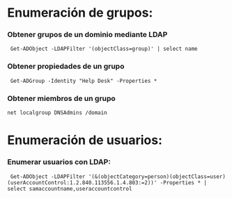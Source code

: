 # Enumeración de grupos:

### Obtener grupos de un dominio mediante LDAP

     Get-ADObject -LDAPFilter '(objectClass=group)' | select name

### Obtener propiedades de un grupo

     Get-ADGroup -Identity "Help Desk" -Properties *


### Obtener miembros de un grupo

    net localgroup DNSAdmins /domain


# Enumeración de usuarios:

### Enumerar usuarios con LDAP:

     Get-ADObject -LDAPFilter '(&(objectCategory=person)(objectClass=user)(userAccountControl:1.2.840.113556.1.4.803:=2))' -Properties * | select samaccountname,useraccountcontrol
